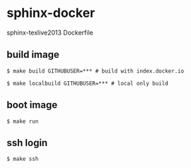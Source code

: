 sphinx-docker
=============

sphinx-texlive2013 Dockerfile

## build image

```
$ make build GITHUBUSER=*** # build with index.docker.io
```

```
$ make localbuild GITHUBUSER=*** # local only build
```

## boot image

```
$ make run
```

## ssh login

```
$ make ssh
```
